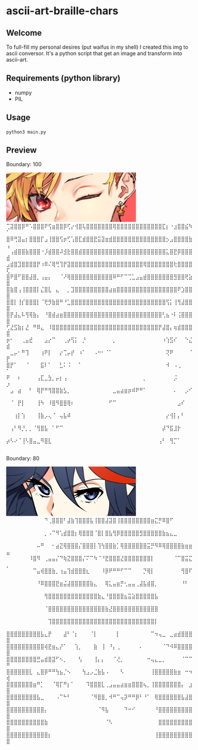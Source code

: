 # ascii-art-braille-chars

## Welcome
To full-fill my personal desires (put waifus in my shell) I created this img to ascii conversor.
It's a python script that get an image and transform into ascii-art.

## Requirements (python library)

- numpy
- PIL

## Usage
```
python3 main.py
```

## Preview

Boundary: 100

<img src="./assets/test1.jpg" width="350" />
⢉⣽⣿⣿⡿⠛⠡⣿⣿⣿⠟⢫⣶⣿⣿⡿⢋⡔⢺⣿⢧⣿⣿⣿⣿⣿⣿⣿⢿⣿⣿⣿⣿⣿⣿⣿⣿⣿⣿⣿⣿⣏⡆⠐⣰⣿⣿⣮⠳⠁
⣿⠿⢛⣽⣤⡆⣿⣿⣿⡏⣠⢸⣿⣿⢫⡶⢋⢡⣿⣏⣾⣿⣿⣟⣭⣽⣶⣾⣿⣿⣿⣿⣿⣿⣿⣿⣿⣿⣿⣿⣿⣿⡢⣠⣿⣿⣿⣿⣷⢠
⠀⢠⣾⣿⣿⣷⣿⣿⣿⠐⡸⣾⣿⣿⠼⣺⣗⣿⣿⣾⣿⣿⣿⣿⣿⣿⣿⣿⣿⣿⣿⣿⣿⣿⣿⣿⣿⣿⣿⣿⣿⣿⣅⣿⣟⡿⣿⣿⣿⣾
⣠⣾⣿⣹⣿⣿⣿⣿⡟⠰⠿⠌⢿⢛⢹⡟⣽⣿⣿⣿⣿⣿⣿⣿⣿⣿⣿⣿⣿⣿⣿⣿⣿⣿⣿⣿⢿⣿⣿⣿⣿⣿⣿⣿⢗⣿⣿⣿⣿⢏
⣿⠟⣿⠋⣿⣿⣼⣿⡀⢠⣤⡄⠀⠀⠈⠜⢿⣿⣿⣿⣿⣿⣿⣿⣿⣿⣿⣿⠿⠛⠋⠉⢉⣁⣠⣤⣾⣿⣿⣿⣿⣿⣿⣿⣻⣿⣿⢟⣵⣿
⣿⣷⣿⢠⢸⣿⣿⣿⡇⣌⣿⣇⠀⣄⠀⠀⡀⣹⣿⣿⣿⣿⣿⣿⣿⣿⣿⣴⣶⣿⣿⣿⣿⣿⣿⣿⣿⣿⣿⣿⣿⣿⣿⣿⣿⠟⣱⣿⣿⣿
⣿⣿⡇⢸⡎⣿⣿⣿⡇⠈⢟⡻⣷⣿⠛⠘⣁⣿⣿⣿⣿⣿⣿⣿⣿⣿⣿⣿⣿⣿⣿⣿⣿⣿⣿⣿⣿⣿⣿⣿⣿⣿⢫⡅⢸⢻⣼⣿⣿⣿
⣿⡟⣼⣄⠧⢻⢿⣷⡄⠀⠘⣿⣾⣴⣶⣿⣿⣿⣿⣿⣿⣿⣿⣿⣿⣿⣿⣿⣿⣿⣿⣿⣿⣿⣿⣿⣿⣿⣿⣿⣿⢃⣦⠐⠇⢨⣿⣿⣿⣿
⢋⣜⣫⣷⡆⣜⠀⠛⠿⣄⠀⠸⣿⣿⣿⣿⣿⣿⣿⣿⣿⣿⣿⣿⣿⣿⣿⣿⣿⣿⣿⣿⣿⣿⣿⣿⣿⣿⣿⣿⡟⣼⣿⡄⢶⣾⣿⣿⣿⣿
⡶⠂⠀⠀⢀⣤⣞⠀⠀⠀⣠⡔⠉⠀⠀⢀⡴⢫⡅⠀⡘⠀⠀⠀⠀⠀⠀⠀⡀⠀⠀⠀⠀⠀⠀⠀⠀⠀⠀⠀⠀⠰⢱⣫⠎⠀⠀⠑⣌⣾
⠀⣀⡤⠂⠛⢹⠀⠀⠀⢰⠟⡇⠀⠀⡔⢉⡤⡞⠀⠰⠁⠀⠀⠠⠒⠂⠈⠁⠀⠀⠀⠀⠀⠀⠀⠀⠀⠀⠀⠀⠀⠀⢝⠟⠀⠀⠀⠀⠈⡟
⣿⡟⠁⠀⠀⠈⠀⠀⠀⣯⠇⠁⠀⠀⣃⠅⠨⠀⠀⠁⠀⠀⠀⠀⠀⠀⠀⠀⠀⠀⠀⠀⠀⠀⠀⠀⠀⠀⠀⠀⠀⠀⠺⠀⠠⢀⠀⠀⠀⠁
⠟⠀⠀⠆⠀⠀⠀⠀⢠⣏⣀⣳⡀⡤⡆⢠⠀⠀⠀⠀⠀⠀⠀⠀⠀⠀⠀⠀⠀⠀⠀⠀⠀⠀⠀⠀⡀⠀⠀⠀⠀⠀⠀⠀⡨⠀⠀⠀⠀⡰
⠀⣠⠀⣴⠀⠀⠃⠀⢿⡟⠛⢻⣿⣿⣷⣣⡀⠀⠀⠀⠀⠀⠀⠀⠀⠀⠀⠀⣀⣤⣴⣶⡶⠾⠟⠛⠁⠀⠀⠀⠀⠀⠀⠀⠄⠀⠀⡠⠊⠀
⠀⠈⠀⡟⡇⠀⠀⠀⢸⠳⠀⠸⣿⠻⣿⣿⢿⠆⠀⠀⠀⠀⠀⠀⠀⠀⠀⠋⠉⠀⠀⠀⠀⠀⠀⠀⠀⠀⠀⠀⠀⠀⠀⠀⠀⣠⠎⠀⠀⠀
⠀⠀⢰⡇⢱⠀⠀⠀⢸⣷⡠⢄⠈⠀⢤⣧⠾⠀⠀⠀⠀⠀⠀⠀⠀⠀⠀⠀⠀⠀⠀⠀⠀⠀⠀⠀⠀⠀⠀⠀⠀⠀⡔⢺⡇⡄⠃⠀⠀⠀
⠀⢠⠃⠻⡘⡀⡀⠈⢻⣿⣧⠀⠁⠋⠉⠀⠀⠀⠀⠀⠀⠀⠀⠀⠀⠀⠀⠀⠀⠀⠀⠀⠀⠀⠀⠀⠀⠀⠀⠀⠀⡼⠙⣯⣸⡗⠀⠀⠀⠀
⡴⠣⠔⠈⢸⠣⣿⣤⣀⠻⣿⣇⠀⠀⠀⠀⠀⠀⠀⠀⠀⠀⠀⠀⠀⠀⠀⠀⠀⠀⠀⠀⠀⠀⠀⠀⠀⠀⠀⠀⢠⠃⠀⢻⡉⠁⠀⠀⠀⠀


Boundary: 80

<img src="./assets/test.jpg" width="350" />
⠀⠀⠀⠀⠀⠀⠀⠀⠀⠀⠙⢀⣿⣿⣿⠃⣼⣷⢹⣿⣿⣿⣧⢸⣿⣿⣼⣽⣿⢸⣿⣿⣿⣿⣿⣿⣿⣿⣶⣍⡛⠿⣿⠋⠀⠀⠀⠀⠀⠀
⠀⠀⠀⠀⠀⠀⠀⠀⠀⠀⡀⠠⠉⠻⢡⣾⣿⣿⡆⢿⣿⣿⣿⠈⣿⡇⣿⣧⢻⡿⣿⣿⣿⣿⣿⣻⣿⣿⣿⣿⣿⣷⣦⣄⣀⠀⠀⠀⠀⠀
⠀⠀⠀⠀⠀⠀⠀⠀⠤⠛⠀⠀⠂⣴⣝⢿⣿⣿⣿⡌⣿⣿⣿⡇⢹⢳⣿⣿⣷⡁⢿⣿⣿⣿⣿⣿⣿⣭⡛⠻⠿⢿⣿⣿⣿⣿⣷⣶⣶⣤
⠀⠀⠀⠀⠀⠀⠸⣿⠻⠀⢀⣤⣤⡌⠙⢷⣝⣿⣿⣿⡌⠍⠉⠳⠈⠘⣟⣿⣿⣿⣜⣿⣿⣿⣿⣿⣿⣿⡇⠀⠀⠀⠀⠀⠈⠉⣿⣭⣍⡀
⠀⠀⠀⠀⠀⠀⠀⠉⣤⢾⣿⣿⣷⡀⢰⣤⢹⣾⣿⣿⣿⣆⠀⠀⠀⠸⡿⠟⠛⠛⠋⠉⠉⠀⠀⠀⡙⢿⡇⠀⠀⠀⠀⠀⠀⠀⢻⣿⠏⠀
⠀⠀⠀⠀⠀⠀⠀⠀⠘⠿⣿⣿⣿⣟⣶⣬⣼⣿⣿⣿⣿⣿⣷⣄⠀⠀⢿⣅⣤⣶⡛⢂⣤⣤⢀⣼⣧⣾⣿⡀⠀⠀⠀⠀⠀⠀⠘⠃⠀⠀
⠀⠀⠀⠀⠀⠀⠀⠀⠀⠀⢻⣿⣿⣿⣿⣿⣿⣿⣿⣿⣿⣿⣿⣿⣷⣄⠘⣿⣿⣿⣿⣦⣭⣵⣿⣿⣿⣿⣿⣧⠀⠀⠀⠀⠀⠀⠀⠀⠀⠀
⠀⠀⠀⠀⠀⠀⠀⠀⠀⠀⠈⣿⣿⣿⣿⣿⣿⣿⣿⣿⣿⣿⣿⣿⣿⣿⣷⣜⣿⣿⣿⣿⣿⣿⣿⣿⣿⣿⣿⣿⠀⠀⠀⠀⠀⠀⠀⠀⠀⠀
⠀⠀⠀⠀⠀⠀⠀⠀⠀⠀⠀⢹⣿⣿⣿⣿⣿⣿⣿⣿⣿⣿⣿⣿⣿⣿⣿⣿⣿⣿⣿⣿⣿⣿⣿⣿⣿⣿⣿⡇⠀⠀⠀⠀⠀⠀⠀⠀⠀⠀
⣿⣿⣿⣿⣿⣿⣿⣿⣿⣧⣄⡟⠀⠀⠀⣼⠃⠈⡆⠀⠀⠀⠈⡇⠀⠀⠀⠀⠀⡇⠀⠀⠀⠀⠀⠀⠀⠀⠉⠲⢤⣀⠀⣀⣴⣾⣿⣿⣿⣿
⣿⣿⣿⣿⣿⣿⣿⣿⣿⣿⢾⣟⣶⣄⡜⠁⠀⠀⢱⡀⠀⠀⠀⣷⠀⢸⠀⠘⡄⢀⠀⠀⠀⠀⠀⠄⠀⠀⠀⠀⠀⠈⠙⠺⠿⣿⣿⣿⣿⣿
⣿⣿⣿⣿⣿⣿⣿⣿⣛⣤⣾⣿⣽⠋⠢⡀⠀⠀⠀⢣⠀⠀⠀⢸⡄⡄⠀⠀⠈⢜⡀⠀⠀⠀⠀⠀⠀⠒⢤⣄⣀⡀⠀⠀⠀⠀⠈⠉⠉⠛
⣿⣿⣿⣿⣿⣿⣇⠀⣄⣿⡿⠛⠛⢳⣦⡈⠢⠀⠀⠀⢳⣠⡠⣈⣷⣧⠠⠀⠀⠀⠣⠀⠀⠀⠀⠀⠀⠀⢸⣿⣿⣿⣿⣿⣷⣶⠀⠒⠲⢾
⣿⣿⣿⣿⣿⣿⣿⣶⠛⡁⠀⠀⠈⢿⡏⠛⡆⠁⠀⠀⠀⠹⣿⣿⣿⣇⢀⣠⣤⣤⣴⣶⣶⣿⣿⣿⢦⡀⢸⣿⣿⣿⣿⣿⣿⣿⡄⠀⣰⣿
⣿⣿⣿⣿⣿⣿⣿⣿⣧⣀⠀⠀⠀⠠⠉⠓⠃⠀⠀⠀⠀⠀⠈⠻⣿⣿⡀⠺⠛⠉⢤⡽⠛⠛⡿⠃⠘⠁⠀⢿⣿⣿⣿⣿⣿⣿⣧⣼⣿⣿
⣿⣿⣿⣿⣿⣿⣿⣿⣿⣿⡄⠀⠀⠀⠀⠀⠀⠀⠀⠀⠀⠀⠀⠀⠈⠻⣧⠀⠀⠀⠀⠙⠒⠊⠀⠀⠀⠀⠀⠘⣿⣿⣿⣿⣿⣿⣿⣿⣿⣿
⣿⣿⣿⣿⣿⣿⣿⣿⣿⣿⣷⠀⠀⠀⠀⠀⠀⠀⠀⠀⠀⠀⠀⠀⠀⠀⠈⠣⠀⠀⠀⠀⠀⠀⠀⠀⠀⠀⠀⠀⣿⣿⣿⣿⣿⣿⣿⣿⣿⣿
⣿⣿⣿⣿⣿⣿⣿⣿⣿⣿⣿⡆⠀⠀⠀⠀⠀⠀⠀⠀⠀⠀⠀⠀⠀⠀⠀⠀⠀⠀⠀⠀⠀⠀⠀⠀⠀⠀⠀⢸⣿⣿⣿⣿⣿⣿⣿⣿⣿⣿
